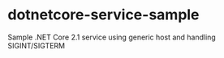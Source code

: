 # dotnetcore-service-sample
Sample .NET Core 2.1 service using generic host and handling SIGINT/SIGTERM

